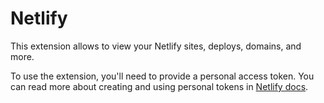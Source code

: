 # Netlify

This extension allows to view your Netlify sites, deploys, domains, and more.

To use the extension, you'll need to provide a personal access token. You can read more about creating and using personal tokens in [Netlify docs](https://docs.netlify.com/api/get-started/#authentication).
